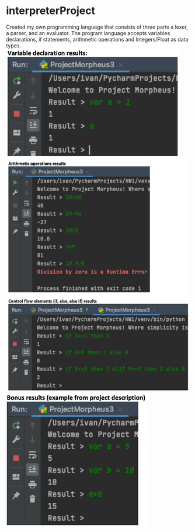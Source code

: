 # interpreterProject
Created my own programming language that consists of three parts a lexer, a parser, and an evaluator. The program language accepts variables declarations, if statements, arithmetic operations and Integers/Float as data types.
![Variables](Screenshots/img1.png)
![ControlFlow](Screenshots/img2.png)
![Bonus](Screenshots/img3.png)
